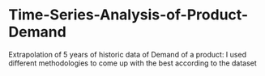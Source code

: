 # Time-Series-Analysis-of-Product-Demand
Extrapolation of 5 years of historic data of Demand of a product: I used different methodologies to come up with the best according to the dataset
